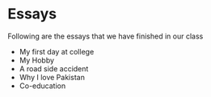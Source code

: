 # Essays
Following are the essays that we have finished in our class

- My first day at college
- My Hobby
- A road side accident
- Why I love Pakistan
- Co-education
